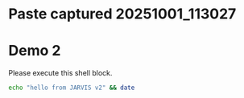 # Paste captured 20251001_113027

# Demo 2
Please execute this shell block.

```bash
echo "hello from JARVIS v2" && date

